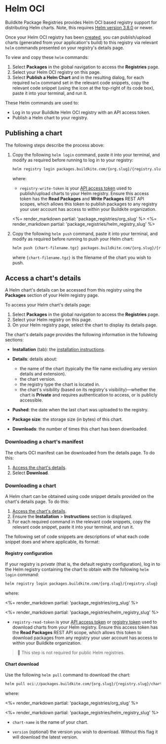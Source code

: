 # Helm OCI

Buildkite Package Registries provides Helm OCI based registry support for distributing Helm charts. Note, this requires [Helm version 3.8.0](https://helm.sh/docs/topics/registries/) or newer.

Once your Helm OCI registry has been [created](/docs/package-registries/manage-registries#create-a-registry), you can publish/upload charts (generated from your application's build) to this registry via relevant `helm` commands presented on your registry's details page.

To view and copy these `helm` commands:

1. Select **Packages** in the global navigation to access the **Registries** page.
1. Select your Helm OCI registry on this page.
1. Select **Publish a Helm Chart** and in the resulting dialog, for each required `helm` command set in the relevant code snippets, copy the relevant code snippet (using the icon at the top-right of its code box), paste it into your terminal, and run it.

These Helm commands are used to:

- Log in to your Buildkite Helm OCI registry with an API access token.
- Publish a Helm chart to your registry.

## Publishing a chart

The following steps describe the process above:

1. Copy the following `helm login` command, paste it into your terminal, and modify as required before running to log in to your registry:

    ```bash
    helm registry login packages.buildkite.com/{org.slug}/{registry.slug} -u buildkite -p registry-write-token
    ```

    where:
    * `registry-write-token` is your [API access token](https://buildkite.com/user/api-access-tokens) used to publish/upload charts to your Helm registry. Ensure this access token has the **Read Packages** and **Write Packages** REST API scopes, which allows this token to publish packages to any registry your user account has access to within your Buildkite organization.

    <%= render_markdown partial: 'package_registries/org_slug' %>
    <%= render_markdown partial: 'package_registries/helm_registry_slug' %>

1. Copy the following `helm push` command, paste it into your terminal, and modify as required before running to push your Helm chart:

    ```bash
    helm push {chart-filename.tgz} packages.buildkite.com/{org.slug}/{registry.slug}
    ```

    where `{chart-filename.tgz}` is the filename of the chart you wish to push.

## Access a chart's details

A Helm chart's details can be accessed from this registry using the **Packages** section of your Helm registry page.

To access your Helm chart's details page:

1. Select **Packages** in the global navigation to access the **Registries** page.
1. Select your Helm  registry on this page.
1. On your Helm registry page, select the chart to display its details page.

The chart's details page provides the following information in the following sections:

- **Installation** (tab): the [installation instructions](#access-a-charts-details-downloading-a-chart).
- **Details**: details about:

    * the name of the chart (typically the file name excluding any version details and extension).
    * the chart version.
    * the registry type the chart is located in.
    * the chart's visibility (based on its registry's visibility)—whether the chart is **Private** and requires authentication to access, or is publicly accessible.

- **Pushed**: the date when the last chart was uploaded to the registry.
- **Package size**: the storage size (in bytes) of this chart.
- **Downloads**: the number of times this chart has been downloaded.

### Downloading a chart's manifest

The charts OCI manifest can be downloaded from the details page. To do this:

1. [Access the chart's details](#access-a-charts-details).
1. Select **Download**.

### Downloading a chart

A Helm chart can be obtained using code snippet details provided on the chart's details page. To do this:

1. [Access the chart's details](#access-a-charts-details).
1. Ensure the **Installation** > **Instructions** section is displayed.
1. For each required command in the relevant code snippets, copy the relevant code snippet, paste it into your terminal, and run it.

The following set of code snippets are descriptions of what each code snippet does and where applicable, its format:

#### Registry configuration

If your registry is _private_ (that is, the default registry configuration), log in to the Helm registry containing the chart to obtain with the following `helm login` command:

```bash
helm registry login packages.buildkite.com/{org.slug}/{registry.slug} -u buildkite -p registry-read-token
```

where:

<%= render_markdown partial: 'package_registries/org_slug' %>

<%= render_markdown partial: 'package_registries/helm_registry_slug' %>

- `registry-read-token` is your [API access token](https://buildkite.com/user/api-access-tokens) or [registry token](/docs/package-registries/manage-registries#update-a-registry-configure-registry-tokens) used to download charts from your Helm registry. Ensure this access token has the **Read Packages** REST API scope, which allows this token to download packages from any registry your user account has access to within your Buildkite organization.

> 📘
> This step is not required for public Helm registries.

#### Chart download

Use the following `helm pull` command to download the chart:

```bash
helm pull oci://packages.buildkite.com/{org.slug}/{registry.slug}/chart-name --version {version}
```

where:

<%= render_markdown partial: 'package_registries/org_slug' %>

<%= render_markdown partial: 'package_registries/helm_registry_slug' %>

- `chart-name` is the name of your chart.

- `version` (optional) the version you wish to download. Without this flag it will download the
  latest version.
